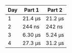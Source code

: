 | Day | Part 1  | Part 2  |
| --- | ------- | ------- |
|   1 | 21.4 µs | 21.2 µs |
|   2 |  244 ns |  242 ns |
|   3 | 6.30 µs | 5.24 µs |
|   4 | 27.3 µs | 31.2 µs |
